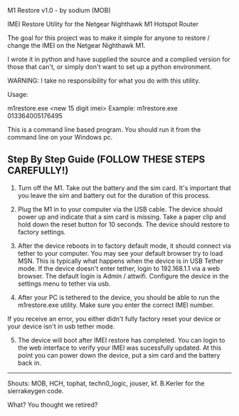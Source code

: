 M1 Restore v1.0 - by sodium (MOB)

IMEI Restore Utility for the Netgear Nighthawk M1 Hotspot Router

The goal for this project was to make it simple for anyone to restore / change
the IMEI on the Netgear Nighthawk M1.

I wrote it in python and have supplied the source and a complied version
for those that can't, or simply don't want to set up a python environment.

WARNING: I take no responsibility for what you do with this utility.

Usage:

m1restore.exe <new 15 digit imei>
Example: m1restore.exe 013364005176495

This is a command line based program. You should run it from the command line
on your Windows pc.

Step By Step Guide (FOLLOW THESE STEPS CAREFULLY!)
-----------------------------------------------------------------------------
1) Turn off the M1. Take out the battery and the sim card. It's important
that you leave the sim and battery out for the duration of this process.

2) Plug the M1 in to your computer via the USB cable. The device should power
up and indicate that a sim card is missing. Take a paper clip and hold down
the reset button for 10 seconds. The device should restore to factory settings.

3) After the device reboots in to factory default mode, it should connect via
tether to your computer. You may see your default browser try to load MSN. This
is typically what happens when the device is in USB Tether mode. If the
device doesn't enter tether, login to 192.168.1.1 via a web browser. The default
login is Admin / attwifi. Configure the device in the settings menu to tether
via usb.

4) After your PC is tethered to the device, you should be able to run the
m1restore.exe utility. Make sure you enter the correct IMEI number.

If you receive an error, you either didn't fully factory reset your device or
your device isn't in usb tether mode.

5) The device will boot after IMEI restore has completed. You can login to
the web interface to verify your IMEI was sucessfully updated. At this point
you can power down the device, put a sim card and the battery back in.
-----------------------------------------------------------------------------
Shouts: MOB, HCH, tophat, techn0_logic, jouser, kf.
B.Kerler for the sierrakeygen code.

What? You thought we retired?
